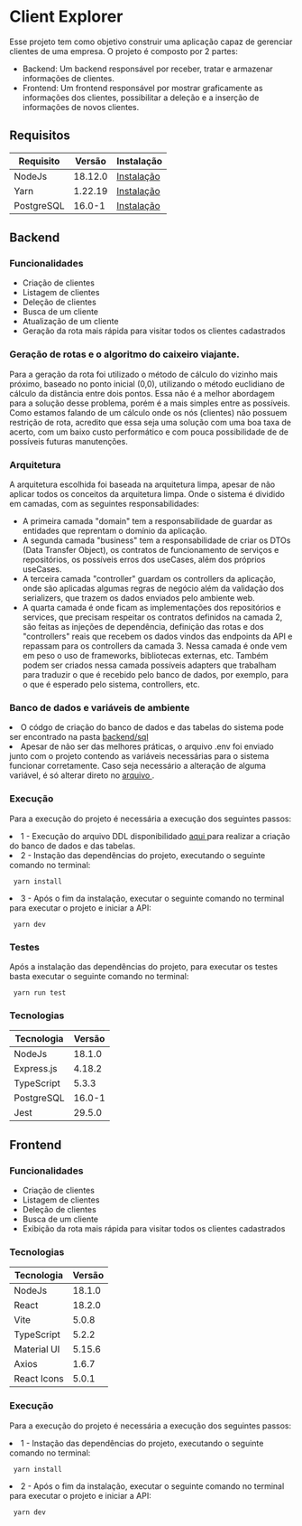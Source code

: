 # Client Explorer
 Esse projeto tem como objetivo construir uma aplicação capaz de gerenciar clientes de uma empresa. O projeto é composto por 2 partes: 
 <ul>
  <li>
    Backend:  Um backend responsável por receber, tratar e armazenar informações de clientes.
  </li>
  <li>
    Frontend: Um frontend responsável por mostrar graficamente as informações dos clientes, possibilitar a deleção e a inserção de informações de novos clientes.
  </li>
</ul>

 ## Requisitos

 <table>
   <thead>
     <th> Requisito </th>
     <th> Versão </th>
     <th> Instalação </th>
   </thead>
   <tbody>
     <tr>
       <td>
         NodeJs
       </td>
       <td>
         18.12.0
       </td>
       <td>
         <a href="https://nodejs.org/download/release/v18.19.0/"> Instalação </a>
       </td>
     </tr>
     <tr>
       <td>
         Yarn
       </td>
       <td>
         1.22.19
       </td>
       <td>
         <a href="https://classic.yarnpkg.com/lang/en/docs/install/"> Instalação </a>
       </td>
     </tr>
      <tr>
       <td>
         PostgreSQL
       </td>
       <td>
         16.0-1
       </td>
       <td>
         <a href="https://www.postgresql.org/download/"> Instalação </a>
       </td>
     </tr>
   </tbody>
 </table>
 
 ## Backend 
 
 ### Funcionalidades
 <ul>
   <li> Criação de clientes </li>
   <li> Listagem de clientes </li>
   <li> Deleção de clientes </li>
   <li> Busca de um cliente </li>
   <li> Atualização de um cliente </li>
   <li> Geração da rota mais rápida para visitar todos os clientes cadastrados </li>
 </ul>

 ### Geração de rotas e o algoritmo do caixeiro viajante.
 Para a geração da rota foi utilizado o método de cálculo do vizinho mais próximo, baseado no ponto inicial (0,0), utilizando o método euclidiano de cálculo da distância entre dois pontos. Essa não é a melhor abordagem para a solução desse problema, porém é a mais simples entre as possíveis. Como estamos falando de um cálculo onde os nós (clientes) não possuem restrição de rota, acredito que essa seja uma solução com uma boa taxa de acerto, com um baixo custo performático e com pouca possibilidade de de possíveis futuras manutenções.

 ### Arquitetura
A arquitetura escolhida foi baseada na arquitetura limpa, apesar de não aplicar todos os conceitos da arquitetura limpa. Onde o sistema é dividido em camadas, com as seguintes responsabilidades:
<ul>
  <li> A primeira camada "domain" tem a responsabilidade de guardar as entidades que reprentam o domínio da aplicação. </li>
  <li> A segunda camada "business" tem a responsabilidade de criar os DTOs (Data Transfer Object), os contratos de funcionamento de serviços e repositórios, os possíveis erros dos useCases, além dos próprios useCases. </li>
  <li> A terceira camada "controller" guardam os controllers da aplicação, onde são aplicadas algumas regras de negócio além da validação dos serializers, que trazem os dados enviados pelo ambiente web. </li>
  <li> A quarta camada é onde ficam as implementações dos repositórios e services, que precisam respeitar os contratos definidos na camada 2, são feitas as injeções de dependência, definição das rotas e dos "controllers" reais que recebem os dados vindos das endpoints da API e repassam para os controllers da camada 3. Nessa camada é onde vem em peso o uso de frameworks, bibliotecas externas, etc. Também podem ser criados nessa camada possíveis adapters que trabalham para traduzir o que é recebido pelo banco de dados, por exemplo, para o que é esperado pelo sistema, controllers, etc.</li>
</ul>

### Banco de dados e variáveis de ambiente
<li>
  O códgo de criação do banco de dados e das tabelas do sistema pode ser encontrado na pasta <a href="https://github.com/silvavinicyus/client-explorer/blob/master/backend/sql/db.sql"> backend/sql </a>
</li>
<li>
  Apesar de não ser das melhores práticas, o arquivo .env foi enviado junto com o projeto contendo as variáveis necessárias para o sistema funcionar corretamente. Caso seja necessário a alteração de alguma variável, é só alterar direto no <a href="https://github.com/silvavinicyus/client-explorer/blob/master/backend/.env"> arquivo </a>.
</li>

### Execução
 Para a execução do projeto é necessária a execução dos seguintes passos: 
   <li> 
     1 - Execução do arquivo DDL disponibilidado <a href="https://github.com/silvavinicyus/client-explorer/blob/master/backend/sql/db.sql"> aqui </a>  para realizar a criação do banco de dados e das tabelas. 
   </li> 
   <li>
     2 - Instação das dependências do projeto, executando o seguinte comando no terminal:      
   </li>
        
     yarn install     
     
   <li>
     3 - Após o fim da instalação, executar o seguinte comando no terminal para executar o projeto e iniciar a API:      
   </li>
        
     yarn dev     

### Testes
 Após a instalação das dependências do projeto, para executar os testes basta executar o seguinte comando no terminal:

     yarn run test     
 
 
### Tecnologias 
<table>
  <thead>
    <th> Tecnologia </th>
    <th> Versão </th>
  </thead>
  <tbody>
    <tr>
      <td> NodeJs </td>
      <td> 18.1.0 </td>
    </tr>
    <tr>
      <td> Express.js </td>
      <td> 4.18.2 </td>
    </tr>
    <tr>
      <td> TypeScript </td>
      <td> 5.3.3 </td>
    </tr>
    <tr>
      <td> PostgreSQL </td>
      <td> 16.0-1 </td>
    </tr>
    <tr>
      <td> Jest </td>
      <td> 29.5.0 </td>
    </tr>
  </tbody>
</table>

## Frontend

### Funcionalidades
 <ul>
   <li> Criação de clientes </li>
   <li> Listagem de clientes </li>
   <li> Deleção de clientes </li>
   <li> Busca de um cliente </li>   
   <li> Exibição da rota mais rápida para visitar todos os clientes cadastrados </li>
 </ul>

### Tecnologias
<table>
  <thead>
    <th> Tecnologia </th>
    <th> Versão </th>
  </thead>
  <tbody>
    <tr>
      <td> NodeJs </td>
      <td> 18.1.0 </td>
    </tr>
    <tr>
      <td> React </td>
      <td> 18.2.0 </td>
    </tr>
    <tr>
      <td> Vite </td>
      <td> 5.0.8 </td>
    </tr>
    <tr>
      <td> TypeScript </td>
      <td> 5.2.2 </td>
    </tr>
    <tr>
      <td> Material UI </td>
      <td> 5.15.6 </td>
    </tr>
    <tr>
      <td> Axios </td>
      <td> 1.6.7 </td>
    </tr>
    <tr>
      <td> React Icons </td>
      <td> 5.0.1 </td>
    </tr>
  </tbody>
</table>

### Execução
 Para a execução do projeto é necessária a execução dos seguintes passos: 
   <li>
     1 - Instação das dependências do projeto, executando o seguinte comando no terminal:      
   </li>
        
     yarn install     
     
   <li>
     2 - Após o fim da instalação, executar o seguinte comando no terminal para executar o projeto e iniciar a API:      
   </li>
        
     yarn dev     
